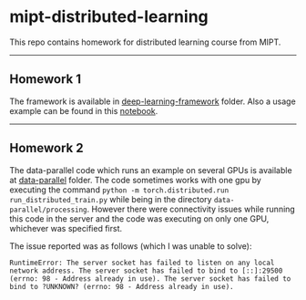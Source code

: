 # mipt-distributed-learning
This repo contains homework for distributed learning course from MIPT.

-----
## Homework 1
The framework is available in [deep-learning-framework](deep-learning-framework) folder. Also a usage example can be found in this [notebook](deep-learning-framework/examples/test_cuda_hw1.ipynb).

-----
## Homework 2
The data-parallel code which runs an example on several GPUs is available at [data-parallel](data-parallel) folder. The code sometimes works with one gpu by executing the command `python -m torch.distributed.run run_distributed_train.py` while being in the directory `data-parallel/processing`. However there were connectivity issues while running this code in the server and the code was executing on only one GPU, whichever was specified first. 

The issue reported was as follows (which I was unable to solve):

```
RuntimeError: The server socket has failed to listen on any local network address. The server socket has failed to bind to [::]:29500 (errno: 98 - Address already in use). The server socket has failed to bind to ?UNKNOWN? (errno: 98 - Address already in use).
```
